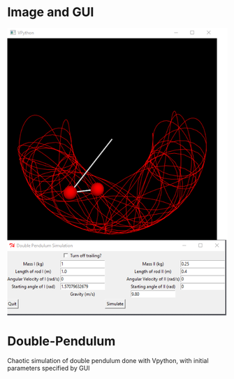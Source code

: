 # Image and GUI
![Double Pendulum](https://github.com/WorstLuck/Double-Pendulum/blob/master/DoublePendulumPic.png)

# Double-Pendulum
Chaotic simulation of double pendulum done with Vpython, with initial parameters specified by GUI

